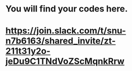 # You will find your codes here.
# https://join.slack.com/t/snu-n7b6163/shared_invite/zt-211t31y2o-jeDu9C1TNdVoZScMqnkRrw
